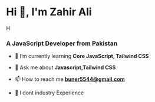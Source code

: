 
<p align="center">
  <h1> Hi 👋, I'm Zahir Ali </h1>H<br>
  <h3>A JavaScript Developer from Pakistan</H3>
</p>

<!--
**zahir-ali/zahir-ali** is a ✨ _special_ ✨ repository because its `README.md` (this file) appears on your GitHub profile.

Here are some ideas to get you started:
-->
<ul dir="auto">
<li>
<p dir="auto">🌱 I’m currently learning <strong>Core JavaScript, Tailwind CSS</strong></p>
</li>
<li>
<p dir="auto">💬 Ask me about <strong>Javascript,Tailwind CSS</strong></p>
</li>
<li>
<p dir="auto">📫 How to reach me <strong><a href="mailto:zahirali48734@gmail.com">buner5544@gmail.com</a></strong></p>
</li>
<li>
<p dir="auto">📄 I dont industry Experience </p>
</li>
</ul>
<!--connect with me-->



